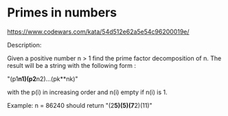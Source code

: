 # Primes in numbers
https://www.codewars.com/kata/54d512e62a5e54c96200019e/

Description:

Given a positive number n > 1 find the prime factor decomposition of n. The result will be a string with the following form :

 "(p1**n1)(p2**n2)...(pk**nk)"

with the p(i) in increasing order and n(i) empty if n(i) is 1.

Example: n = 86240 should return "(2**5)(5)(7**2)(11)"


